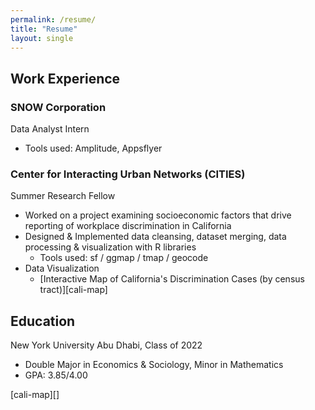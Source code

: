 ```yaml
---
permalink: /resume/
title: "Resume"
layout: single
---
```

## Work Experience

### SNOW Corporation
Data Analyst Intern
- Tools used: Amplitude, Appsflyer

### Center for Interacting Urban Networks (CITIES)
Summer Research Fellow
- Worked on a project examining socioeconomic factors that drive reporting of
workplace discrimination in California
- Designed & Implemented data cleansing, dataset merging, data processing &
visualization with R libraries
  - Tools used: sf / ggmap / tmap / geocode
- Data Visualization
  - [Interactive Map of California's Discrimination Cases (by census tract)][cali-map]

## Education
New York University Abu Dhabi, Class of 2022
- Double Major in Economics & Sociology, Minor in Mathematics
- GPA: 3.85/4.00

[cali-map][]

